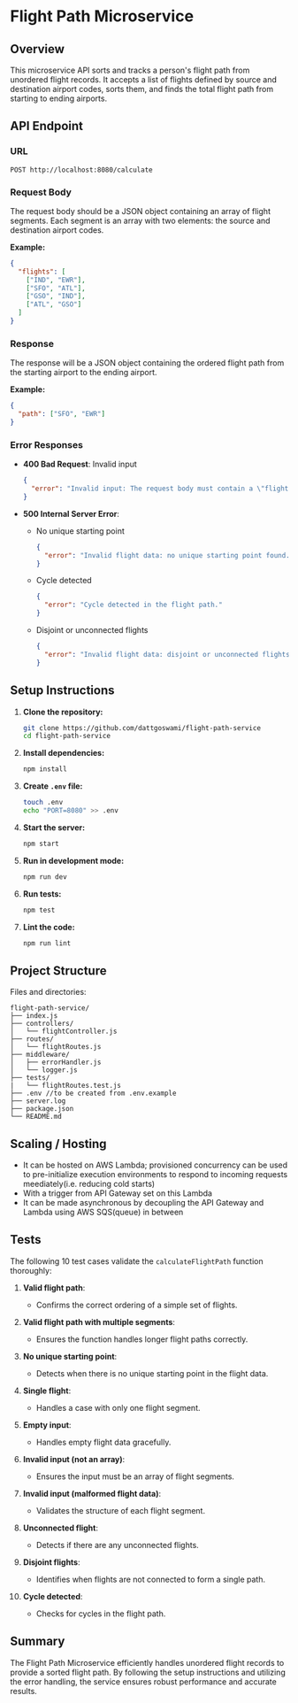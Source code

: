 # Flight Path Microservice

## Overview

This microservice API sorts and tracks a person's flight path from unordered flight records. It accepts a list of flights defined by source and destination airport codes, sorts them, and finds the total flight path from starting to ending airports.

## API Endpoint

### URL

`POST http://localhost:8080/calculate`

### Request Body

The request body should be a JSON object containing an array of flight segments. Each segment is an array with two elements: the source and destination airport codes.

**Example:**

```json
{
  "flights": [
    ["IND", "EWR"],
    ["SFO", "ATL"],
    ["GSO", "IND"],
    ["ATL", "GSO"]
  ]
}
```

### Response

The response will be a JSON object containing the ordered flight path from the starting airport to the ending airport.

**Example:**

```json
{
  "path": ["SFO", "EWR"]
}
```

### Error Responses

- **400 Bad Request**: Invalid input

  ```json
  {
    "error": "Invalid input: The request body must contain a \"flights\" array of arrays, where each sub-array represents a flight with a source and destination airport code. Example: { \"flights\": [[\"SFO\", \"EWR\"], [\"ATL\", \"EWR\"]] }"
  }
  ```

- **500 Internal Server Error**:
  - No unique starting point
    ```json
    {
      "error": "Invalid flight data: no unique starting point found."
    }
    ```
  - Cycle detected
    ```json
    {
      "error": "Cycle detected in the flight path."
    }
    ```
  - Disjoint or unconnected flights
    ```json
    {
      "error": "Invalid flight data: disjoint or unconnected flights detected."
    }
    ```

## Setup Instructions

1. **Clone the repository:**

   ```bash
   git clone https://github.com/dattgoswami/flight-path-service
   cd flight-path-service
   ```

2. **Install dependencies:**

   ```bash
   npm install
   ```

3. **Create `.env` file:**

   ```bash
   touch .env
   echo "PORT=8080" >> .env
   ```

4. **Start the server:**

   ```bash
   npm start
   ```

5. **Run in development mode:**

   ```bash
   npm run dev
   ```

6. **Run tests:**

   ```bash
   npm test
   ```

7. **Lint the code:**
   ```bash
   npm run lint
   ```

## Project Structure

Files and directories:

```
flight-path-service/
├── index.js 
├── controllers/
│   └── flightController.js
├── routes/
│   └── flightRoutes.js
├── middleware/
│   ├── errorHandler.js
│   └── logger.js
├── tests/
|   └── flightRoutes.test.js
├── .env //to be created from .env.example
├── server.log
├── package.json
└── README.md
```

## Scaling / Hosting
- It can be hosted on AWS Lambda; provisioned concurrency can be used to pre-initialize execution environments to respond to incoming requests meediately(i.e. reducing cold starts)
- With a trigger from API Gateway set on this Lambda
- It can be made asynchronous by decoupling the API Gateway and Lambda using AWS SQS(queue) in between

## Tests

The following 10 test cases validate the `calculateFlightPath` function thoroughly:

1. **Valid flight path**:
    - Confirms the correct ordering of a simple set of flights.

2. **Valid flight path with multiple segments**:
    - Ensures the function handles longer flight paths correctly.

3. **No unique starting point**:
    - Detects when there is no unique starting point in the flight data.

4. **Single flight**:
    - Handles a case with only one flight segment.

5. **Empty input**:
    - Handles empty flight data gracefully.

6. **Invalid input (not an array)**:
    - Ensures the input must be an array of flight segments.

7. **Invalid input (malformed flight data)**:
    - Validates the structure of each flight segment.

8. **Unconnected flight**:
    - Detects if there are any unconnected flights.

9. **Disjoint flights**:
    - Identifies when flights are not connected to form a single path.

10. **Cycle detected**:
    - Checks for cycles in the flight path.

## Summary

The Flight Path Microservice efficiently handles unordered flight records to provide a sorted flight path. By following the setup instructions and utilizing the error handling, the service ensures robust performance and accurate results. 